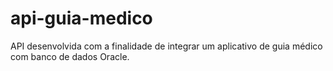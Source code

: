 # api-guia-medico
API desenvolvida com a finalidade de integrar um aplicativo de guia médico com banco de dados Oracle.
